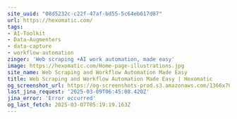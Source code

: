 ```yaml
---
site_uuid: "08d5232c-c22f-47af-bd55-5c64eb617d87"
url: https://hexomatic.com/
tags:
- AI-Toolkit
- Data-Augmenters
- data-capture
- workflow-automation
zinger: 'Web scraping +AI work automation, made easy'
image: https://hexomatic.com/Home-page-illustrations.jpg
site_name: Web Scraping and Workflow Automation Made Easy
title: Web Scraping and Workflow Automation Made Easy | Hexomatic
og_screenshot_url: https://og-screenshots-prod.s3.amazonaws.com/1366x768/80/false/cffffa5793b189f92b843d396909836026bc188415af4598b19bfbf7ef2d82bd.jpeg
last_jina_request: '2025-03-09T06:45:08.420Z'
jina_error: 'Error occurred'
og_last_fetch: 2025-03-07T05:19:19.163Z
---
```


